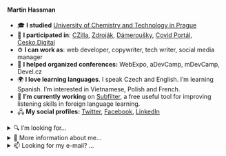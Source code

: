 #### Martin Hassman

<!--
**met/met** is a ✨ _special_ ✨ repository because its `README.md` (this file) appears on your GitHub profile.

Here are some ideas to get you started:

- 🔭 I’m currently working on ...
- 🌱 I’m currently learning ...
- 👯 I’m looking to collaborate on ...
- 🤔 I’m looking for help with ...
- 💬 Ask me about ...
- 📫 How to reach me: ...
- 😄 Pronouns: ...
- ⚡ Fun fact: ...
-->

- 🎓 **I studied** [University of Chemistry and Technology in Prague](https://www.vscht.cz/?jazyk=en "Faculty of Food and Biochemical Technology, Department of Biochemistry and Microbiology")
- 🥼 **I participated in**: [CZilla](http://www.czilla.cz/ "Czech large community for Mozilla Suite and Mozilla Firefox projects, Post-mortem."),
[Zdroják](https://www.zdrojak.cz/ "Czech magazine about Web Technologies"), [Dámeroušky](https://www.damerousky.cz/en "Czech project for making and distribution of homemade anti-COVID masks"), [Covid Portál](https://covid.gov.cz/en/ "Czech website made by Government and volunteers about COVID-19"), [Česko.Digital](https://cesko.digital/en.html "Czech non-profit organization for designers and developers focus on improving life in the Czech Republic.")
- ⚙️ **I can work as**: web developer, copywriter, tech writer, social media manager
- 📣 **I helped organized conferences:** WebExpo, aDevCamp, mDevCamp, Devel.cz
- 🌍 **I love learning languages**. I speak Czech and English. I’m learning Spanish. I’m interested in Vietnamese, Polish and French.
- 🔭 **I’m currently working** on [Subfilter](https://github.com/met/subfilter), a free useful tool for improving listening skills in foreign language learning.
- 🖧 **My social profiles:** [Twitter](https://twitter.com/hassmanm), [Facebook](https://www.facebook.com/martin.hassman/), [LinkedIn](https://www.linkedin.com/in/hassman/)

<details>
  <summary>🔍 I’m looking for...</summary>
  
  - 🤝 **People to help me with [Subfilter project](https://github.com/met/subfilter) :** testers, UX designers, polyglots and languages teachers, learning scientists, NLP (natural language processing) programmers
  - 🗣️ People for **language exchange**
  - 🧥 **The black GTUG jacket** that I got as a reward for organizing [Google Developer Day Hackathon 2010 in Prague](https://docs.google.com/document/d/1leQN0xSvS1El-HMR0SlbFMHQtuxRQPGmU-EDxePwaiM/preview) and forget it somewhere.
</details>


<details>
  <summary>📜 More information about me...</summary>

- 📘 **My favorite writer** is Neil Gaiman
- ⚡ **Fun facts:**
  - I have never attended any hackathon, but I have organized three.
  - I founded magazine Zdroják by mistake.
  - During my studies I wrote two fairy tales about biochemistry, that got published in the Czech Bulletin of Biochemistry and were printed in many research institutes in the Czech Republic. During my university exams, some examiners asked me suspiciously: _Are you the guy who wrote that story about Cinderella enzyme?_
  - I also wrote two scripts for theatre plays. Both had a chemical topic. One of them was rehearsed and played by children from a basic school, that do not know chemistry at all.
- ✍️ **I love** meeting people contributing to the World Wide Web and doing interviews with them. My favorites:
  - [Håkon Wium Lie: CSS was created to save HTML](https://www.root.cz/texty/hakon-wium-lie-css-was-created-to-save-html/)
  - [Molly E. Holzschlag: Evangelist and Educator](https://www.zdrojak.cz/clanky/molly-e-holzschlag-evangelist-and-educator/)
  - [David Storey: I believe in web standards](https://www.zdrojak.cz/clanky/david-storey-i-believe-in-web-standards/)
- 🎤 My last public talks (in Czech):
  - [The path to better learning](https://www.youtube.com/watch?v=Iznpfe5KPOc) (45 min talk at Barcamp Plzen)
  - [How to create addons for World of Warcraft](https://slideslive.com/38921022/jak-se-tvori-addony-pro-world-of-warcraft) (5 min lightning talk at Devel 2019 conference)
</details>

<details>
  <summary>📫 Looking for my e-mail? ...</summary>

👈👈👈 It’s in the left column.

  <details>
    <summary>❓ Still can’t see my e-mail ❓</summary>

    🔐 You need to sign in to GitHub to see my e-mail. (Try, it’s free.)
  </details>
</details>
